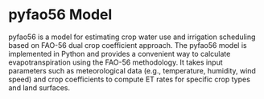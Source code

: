 # pyfao56 Model
pyfao56 is a model for estimating crop water use and irrigation scheduling based on FAO-56 dual crop coefficient approach. The pyfao56 model is implemented in Python and provides a convenient way to calculate evapotranspiration using the FAO-56 methodology. It takes input parameters such as meteorological data (e.g., temperature, humidity, wind speed) and crop coefficients to compute ET rates for specific crop types and land surfaces.
